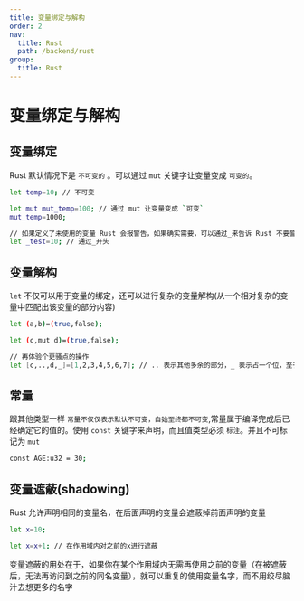 ```yaml
---
title: 变量绑定与解构
order: 2
nav:
  title: Rust
  path: /backend/rust
group:
  title: Rust
---
```


# 变量绑定与解构

## 变量绑定

Rust 默认情况下是 `不可变的` 。可以通过 `mut` 关键字让变量变成 `可变的`。

```bash
let temp=10; // 不可变

let mut mut_temp=100; // 通过 mut 让变量变成 `可变`
mut_temp=1000;

// 如果定义了未使用的变量 Rust 会报警告，如果确实需要，可以通过_来告诉 Rust 不要警告未使用的变量
let _test=10; // 通过_开头

```

## 变量解构

`let` 不仅可以用于变量的绑定，还可以进行复杂的变量解构(从一个相对复杂的变量中匹配出该变量的部分内容)

```bash
let (a,b)=(true,false);

let (c,mut d)=(true,false);

// 再体验个更骚点的操作
let [c,..,d,_]=[1,2,3,4,5,6,7]; // .. 表示其他多余的部分，_ 表示占一个位，至于是什么不关系
```

## 常量

跟其他类型一样 `常量不仅仅表示默认不可变，自始至终都不可变`,常量属于编译完成后已经确定它的值的。使用 `const` 关键字来声明，而且值类型必须 `标注`。并且不可标记为 `mut`

```bash
const AGE:u32 = 30;
```

## 变量遮蔽(shadowing)

Rust 允许声明相同的变量名，在后面声明的变量会遮蔽掉前面声明的变量

```bash
let x=10;

let x=x+1; // 在作用域内对之前的x进行遮蔽
```

变量遮蔽的用处在于，如果你在某个作用域内无需再使用之前的变量（在被遮蔽后，无法再访问到之前的同名变量），就可以重复的使用变量名字，而不用绞尽脑汁去想更多的名字
